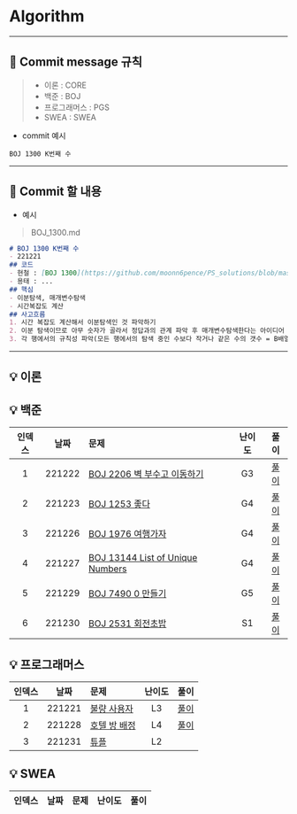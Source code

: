 # Algorithm

---
## 📍 Commit message 규칙
>- 이론 : CORE
>- 백준 : BOJ
>- 프로그래머스 : PGS
>- SWEA : SWEA

- commit 예시
 ```text
BOJ 1300 K번째 수
```
---
## 📍 Commit 할 내용
- 예시
> BOJ_1300.md
```markdown
# BOJ 1300 K번째 수
- 221221
## 코드
- 현철 : [BOJ 1300](https://github.com/moonn6pence/PS_solutions/blob/master/cpp_solutions/boj_1300/boj_1300.cpp)
- 용태 : ...
## 핵심
- 이분탐색, 매개변수탐색
- 시간복잡도 계산
## 사고흐름
1. 시간 복잡도 계산해서 이분탐색인 것 파악하기
2. 이분 탐색이므로 아무 숫자가 골라서 정답과의 관계 파악 후 매개변수탐색한다는 아이디어 떠올리기
3. 각 행에서의 규칙성 파악(모든 행에서의 탐색 중인 수보다 작거나 같은 수의 갯수 = B배열의 k번째 수 = i*j 값)
```
---
## 💡 이론

## 💡 백준
| 인덱스 |   날짜   |문제|난이도| 풀이  |
|:---:|:------:|:---|:---:|:---:|
|  1  | 221222 |[BOJ 2206 벽 부수고 이동하기](https://www.acmicpc.net/problem/2206)|G3|[풀이](https://github.com/DGU-ICE-Crew/Algorithm/blob/main/BOJ/BOJ_2206.md)|
|2|221223|[BOJ 1253 좋다](https://www.acmicpc.net/problem/1253)|G4|[풀이](https://github.com/DGU-ICE-Crew/Algorithm/blob/main/BOJ/BOJ_1253.md)|
|3|221226|[BOJ 1976 여행가자](https://www.acmicpc.net/problem/1976)|G4|[풀이](https://github.com/DGU-ICE-Crew/Algorithm/blob/main/BOJ/BOJ_1976.md)|
|4|221227|[BOJ 13144 List of Unique Numbers](https://www.acmicpc.net/problem/13144)|G4|[풀이](https://github.com/DGU-ICE-Crew/Algorithm/blob/main/BOJ/BOJ_13144.md)|
|5|221229|[BOJ 7490 0 만들기](https://www.acmicpc.net/problem/7490)|G5|[풀이]()|
|6|221230|[BOJ 2531 회전초밥](https://www.acmicpc.net/problem/2531)|S1|[풀이]()|

## 💡 프로그래머스
|인덱스|날짜|                                    문제                                     |난이도|   풀이   |
|:---:|:---:|:-------------------------------------------------------------------------|:---:|:------:|
|1|221221| [불량 사용자](https://school.programmers.co.kr/learn/courses/30/lessons/64064) |L3| [풀이](https://github.com/DGU-ICE-Crew/Algorithm/blob/main/PGS/PGS_%EB%B6%88%EB%9F%89%20%EC%82%AC%EC%9A%A9%EC%9E%90.md) |
|2|221228|[호텔 방 배정](https://school.programmers.co.kr/learn/courses/30/lessons/64063)|L4|[풀이](https://github.com/DGU-ICE-Crew/Algorithm/blob/main/PGS/PSG_%ED%98%B8%ED%85%94_%EB%B0%A9_%EB%B0%B0%EC%A0%95.md)|
|3|221231|[튜플](https://school.programmers.co.kr/learn/courses/30/lessons/64065)|L2|[]()|

## 💡 SWEA

| 인덱스 |   날짜   |문제|난이도| 풀이  |
|:---:|:------:|:---:|:---:|:---:|
